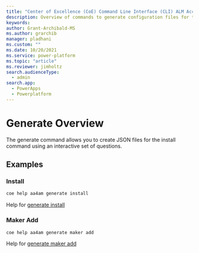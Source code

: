 ```yaml
---
title: "Center of Excellence (CoE) Command Line Interface (CLI) ALM Accelerator Generation Commands"
description: Overview of commands to generate configuration files for the ALM Accelerator using the Center of Excellence (CoE) Command Line Interface (CLI)"
keywords: 
author: Grant-Archibald-MS
ms.author: grarchib
manager: pladhani
ms.custom: ""
ms.date: 10/20/2021
ms.service: power-platform
ms.topic: "article"
ms.reviewer: jimholtz
search.audienceType: 
  - admin
search.app: 
  - PowerApps
  - Powerplatform
---
```


# Generate Overview

The generate command allows you to create JSON files for the install command using an interactive set of questions.

## Examples

### Install

```bash
coe help aa4am generate install
```

Help for [generate install](./install.md)

### Maker Add

```bash
coe help aa4am generate maker add
```

Help for [generate maker add](./maker/add.md)
